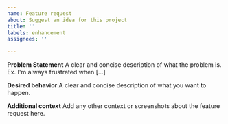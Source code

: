 ```yaml
---
name: Feature request
about: Suggest an idea for this project
title: ''
labels: enhancement
assignees: ''

---
```


**Problem Statement**
A clear and concise description of what the problem is. Ex. I'm always frustrated when [...]

**Desired behavior**
A clear and concise description of what you want to happen.

**Additional context**
Add any other context or screenshots about the feature request here.
